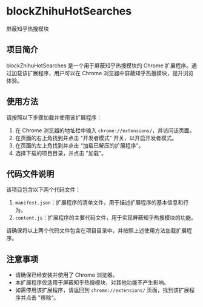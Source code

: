 # blockZhihuHotSearches
屏蔽知乎热搜模块

## 项目简介
blockZhihuHotSearches 是一个用于屏蔽知乎热搜模块的 Chrome 扩展程序。通过加载该扩展程序，用户可以在 Chrome 浏览器中屏蔽知乎热搜模块，提升浏览体验。

## 使用方法
请按照以下步骤加载并使用该扩展程序：

1. 在 Chrome 浏览器的地址栏中输入 `chrome://extensions/`，并访问该页面。
2. 在页面的右上角找到并点击 "开发者模式" 开关，以开启开发者模式。
3. 在页面的左上角找到并点击 "加载已解压的扩展程序"。
4. 选择下载的项目目录，并点击 "加载"。

## 代码文件说明
该项目包含以下两个代码文件：

1. `manifest.json`：扩展程序的清单文件，用于描述扩展程序的基本信息和行为。
2. `content.js`：扩展程序的主要代码文件，用于实现屏蔽知乎热搜模块的功能。

请确保将以上两个代码文件包含在项目目录中，并按照上述使用方法加载扩展程序。

## 注意事项
- 请确保已经安装并使用了 Chrome 浏览器。
- 本扩展程序仅适用于屏蔽知乎热搜模块，对其他功能不产生影响。
- 如需停用该扩展程序，请返回到 `chrome://extensions/` 页面，找到该扩展程序并点击 "移除"。


